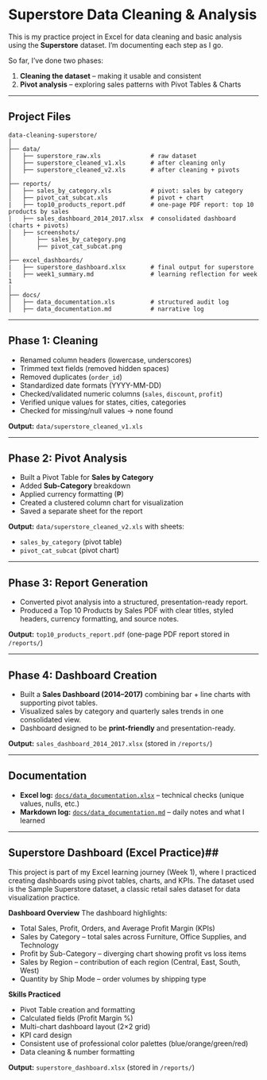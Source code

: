 # Superstore Data Cleaning & Analysis

This is my practice project in Excel for data cleaning and basic analysis using the **Superstore** dataset. I’m documenting each step as I go.

So far, I’ve done two phases:
1. **Cleaning the dataset** – making it usable and consistent  
2. **Pivot analysis** – exploring sales patterns with Pivot Tables & Charts  

---

## Project Files

```
data-cleaning-superstore/
│
├── data/
│   ├── superstore_raw.xls              # raw dataset
│   ├── superstore_cleaned_v1.xls       # after cleaning only
│   ├── superstore_cleaned_v2.xls       # after cleaning + pivots
│
├── reports/
│   ├── sales_by_category.xls           # pivot: sales by category
│   ├── pivot_cat_subcat.xls            # pivot + chart
|   ├── top10_products_report.pdf       # one-page PDF report: top 10 products by sales
|   ├── sales_dashboard_2014_2017.xlsx  # consolidated dashboard (charts + pivots)
│   ├── screenshots/
│       ├── sales_by_category.png
│       ├── pivot_cat_subcat.png
│
├── excel_dashboards/
|   ├── superstore_dashboard.xlsx       # final output for superstore
|   ├── week1_summary.md                # learning reflection for week 1
│
├── docs/
│   ├── data_documentation.xls          # structured audit log
│   ├── data_documentation.md           # narrative log

```

---

## Phase 1: Cleaning
- Renamed column headers (lowercase, underscores)  
- Trimmed text fields (removed hidden spaces)  
- Removed duplicates (`order_id`)  
- Standardized date formats (YYYY-MM-DD)  
- Checked/validated numeric columns (`sales`, `discount`, `profit`)  
- Verified unique values for states, cities, categories  
- Checked for missing/null values → none found  

**Output:** `data/superstore_cleaned_v1.xls`  

---

## Phase 2: Pivot Analysis
- Built a Pivot Table for **Sales by Category**  
- Added **Sub-Category** breakdown  
- Applied currency formatting (₱)  
- Created a clustered column chart for visualization  
- Saved a separate sheet for the report  

**Output:** `data/superstore_cleaned_v2.xls` with sheets:  
- `sales_by_category` (pivot table)  
- `pivot_cat_subcat` (pivot chart)  

---

## Phase 3: Report Generation
- Converted pivot analysis into a structured, presentation-ready report.
- Produced a Top 10 Products by Sales PDF with clear titles, styled headers, currency formatting, and source notes.

**Output:** `top10_products_report.pdf` (one-page PDF report stored in `/reports/`)

---

## Phase 4: Dashboard Creation
- Built a **Sales Dashboard (2014–2017)** combining bar + line charts with supporting pivot tables.
- Visualized sales by category and quarterly sales trends in one consolidated view.
- Dashboard designed to be **print-friendly** and presentation-ready.

**Output:** `sales_dashboard_2014_2017.xlsx` (stored in `/reports/`)

---

## Documentation
- **Excel log:** [`docs/data_documentation.xlsx`](./docs/data_documentation.xlsx) – technical checks (unique values, nulls, etc.)  
- **Markdown log:** [`docs/data_documentation.md`](./docs/data_documentation.md) – daily notes and what I learned  

---
## Superstore Dashboard (Excel Practice)##
This project is part of my Excel learning journey (Week 1), where I practiced creating dashboards using pivot tables, charts, and KPIs. The dataset used is the Sample Superstore dataset, a classic retail sales dataset for data visualization practice.

**Dashboard Overview**
The dashboard highlights:
- Total Sales, Profit, Orders, and Average Profit Margin (KPIs)
- Sales by Category – total sales across Furniture, Office Supplies, and Technology
- Profit by Sub-Category – diverging chart showing profit vs loss items
- Sales by Region – contribution of each region (Central, East, South, West)
- Quantity by Ship Mode – order volumes by shipping type

**Skills Practiced**
- Pivot Table creation and formatting
- Calculated fields (Profit Margin %)
- Multi-chart dashboard layout (2×2 grid)
- KPI card design
- Consistent use of professional color palettes (blue/orange/green/red)
- Data cleaning & number formatting

**Output:** `superstore_dashboard.xlsx` (stored in `/reports/`)
